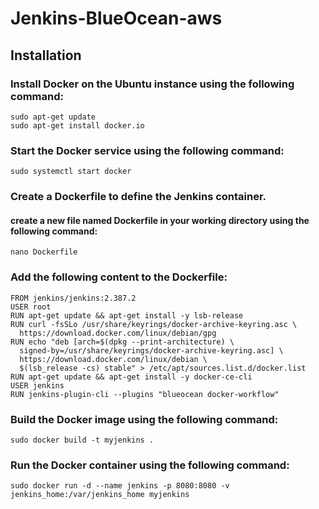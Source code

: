 # Jenkins-BlueOcean-aws
## Installation

### Install Docker on the Ubuntu instance using the following command:
```
sudo apt-get update
sudo apt-get install docker.io
```

### Start the Docker service using the following command:
```
sudo systemctl start docker
```

### Create a Dockerfile to define the Jenkins container.
#### create a new file named Dockerfile in your working directory using the following command:
```
nano Dockerfile
```

### Add the following content to the Dockerfile:

```
FROM jenkins/jenkins:2.387.2
USER root
RUN apt-get update && apt-get install -y lsb-release
RUN curl -fsSLo /usr/share/keyrings/docker-archive-keyring.asc \
  https://download.docker.com/linux/debian/gpg
RUN echo "deb [arch=$(dpkg --print-architecture) \
  signed-by=/usr/share/keyrings/docker-archive-keyring.asc] \
  https://download.docker.com/linux/debian \
  $(lsb_release -cs) stable" > /etc/apt/sources.list.d/docker.list
RUN apt-get update && apt-get install -y docker-ce-cli
USER jenkins
RUN jenkins-plugin-cli --plugins "blueocean docker-workflow"
```

### Build the Docker image using the following command:

```
sudo docker build -t myjenkins .
```

### Run the Docker container using the following command:

```
sudo docker run -d --name jenkins -p 8080:8080 -v jenkins_home:/var/jenkins_home myjenkins
```
